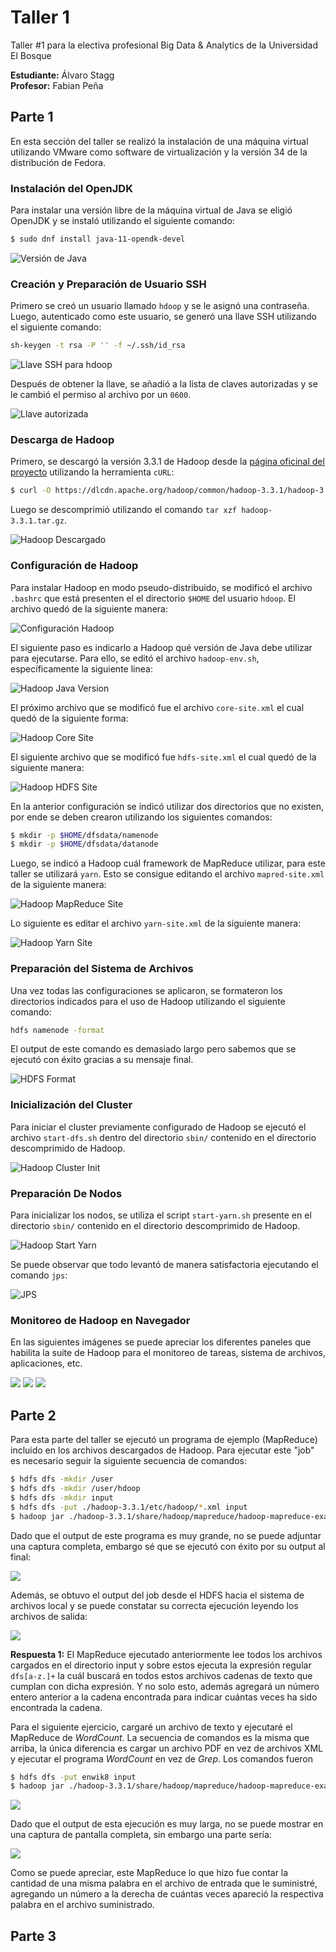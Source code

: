 # Taller 1

Taller #1 para la electiva profesional Big Data & Analytics de la Universidad El Bosque

**Estudiante:** Álvaro Stagg  
**Profesor:** Fabian Peña

## Parte 1

En esta sección del taller se realizó la instalación de una máquina virtual
utilizando VMware como software de virtualización y la versión 34 de la
distribución de Fedora.

### Instalación del OpenJDK

Para instalar una versión libre de la máquina virtual de Java se eligió OpenJDK
y se instaló utilizando el siguiente comando:

```sh
$ sudo dnf install java-11-opendk-devel
```

![Versión de Java](./imgs/java.png)

### Creación y Preparación de Usuario SSH

Primero se creó un usuario llamado `hdoop` y se le asignó una contraseña.
Luego, autenticado como este usuario, se generó una llave SSH utilizando el
siguiente comando:

```sh
sh-keygen -t rsa -P '' -f ~/.ssh/id_rsa
```

![Llave SSH para hdoop](./imgs/hdoop_ssh.png)

Después de obtener la llave, se añadió a la lista de claves autorizadas y se le
cambió el permiso al archivo por un `0600`.

![Llave autorizada](./imgs/ssh_authorized.png)

### Descarga de Hadoop

Primero, se descargó la versión 3.3.1 de Hadoop desde la [página oficinal del
proyecto](https://hadoop.apache.org/) utilizando la herramienta `cURL`:

```sh
$ curl -O https://dlcdn.apache.org/hadoop/common/hadoop-3.3.1/hadoop-3.3.1.tar.gz
```

Luego se descomprimió utilizando el comando `tar xzf hadoop-3.3.1.tar.gz`.

![Hadoop Descargado](./imgs/hadoop_download.png)

### Configuración de Hadoop

Para instalar Hadoop en modo pseudo-distribuido, se modificó el archivo `.bashrc`
que está presenten el el directorio `$HOME` del usuario `hdoop`. El archivo
quedó de la siguiente manera:

![Configuración Hadoop](./imgs/hdoop_bashrc.png)

El siguiente paso es indicarlo a Hadoop qué versión de Java debe utilizar para
ejecutarse. Para ello, se editó el archivo `hadoop-env.sh`, específicamente
la siguiente linea:

![Hadoop Java Version](./imgs/hadoop_java_version.png)

El próximo archivo que se modificó fue el archivo `core-site.xml` el cual
quedó de la siguiente forma:

![Hadoop Core Site](./imgs/hadoop_core-site.png)

El siguiente archivo que se modificó fue `hdfs-site.xml` el cual quedó de la
siguiente manera:

![Hadoop HDFS Site](./imgs/hadoop_hdfs-site.png)

En la anterior configuración se indicó utilizar dos directorios que no existen,
por ende se deben crearon utilizando los siguientes comandos:

```sh
$ mkdir -p $HOME/dfsdata/namenode
$ mkdir -p $HOME/dfsdata/datanode
```

Luego, se indicó a Hadoop cuál framework de MapReduce utilizar, para este taller
se utilizará `yarn`. Esto se consigue editando el archivo `mapred-site.xml` de
la siguiente manera:

![Hadoop MapReduce Site](./imgs/hadoop_mapred.png)

Lo siguiente es editar el archivo `yarn-site.xml` de la siguiente manera:

![Hadoop Yarn Site](./imgs/hadoop_yarn-site.png)

### Preparación del Sistema de Archivos

Una vez todas las configuraciones se aplicaron, se formateron los directorios
indicados para el uso de Hadoop utilizando el siguiente comando:

```sh
hdfs namenode -format
```

El output de este comando es demasiado largo pero sabemos que se ejecutó con
éxito gracias a su mensaje final.

![HDFS Format](./imgs/hadoop_hdfs_format.png)

### Inicialización del Cluster

Para iniciar el cluster previamente configurado de Hadoop se ejecutó el archivo
`start-dfs.sh` dentro del directorio `sbin/` contenido en el directorio descomprimido
de Hadoop.

![Hadoop Cluster Init](./imgs/hadoop_cluster_init.png)

### Preparación De Nodos

Para inicializar los nodos, se utiliza el script `start-yarn.sh` presente en el
directorio `sbin/` contenido en el directorio descomprimido de Hadoop.

![Hadoop Start Yarn](./imgs/hadoop_yarn_start.png)

Se puede observar que todo levantó de manera satisfactoria ejecutando el comando `jps`:

![JPS](./imgs/hadoop_jps.png)

### Monitoreo de Hadoop en Navegador

En las siguientes imágenes se puede apreciar los diferentes paneles que habilita la suite
de Hadoop para el monitoreo de tareas, sistema de archivos, aplicaciones, etc.

![](./imgs/hadoop_nadenode_information.png)
![](./imgs/hadoop_datanode_information.png)
![](./imgs/hadoop_all_apps.png)

## Parte 2

Para esta parte del taller se ejecutó un programa de ejemplo (MapReduce) incluido
en los archivos descargados de Hadoop. Para ejecutar este "job" es necesario seguir
la siguiente secuencia de comandos:

```sh
$ hdfs dfs -mkdir /user
$ hdfs dfs -mkdir /user/hdoop
$ hdfs dfs -mkdir input
$ hdfs dfs -put ./hadoop-3.3.1/etc/hadoop/*.xml input
$ hadoop jar ./hadoop-3.3.1/share/hadoop/mapreduce/hadoop-mapreduce-examples-3.3.1.jar grep input output 'dfs[a-z.]+'
```

Dado que el output de este programa es muy grande, no se puede adjuntar una captura completa,
embargo sé que se ejecutó con éxito por su output al final:

![](./imgs/hadoop_job_final.png)

Además, se obtuvo el output del job desde el HDFS hacia el sistema de archivos local
y se puede constatar su correcta ejecución leyendo los archivos de salida:

![](./imgs/hadoop_job_output.png)

**Respuesta 1:** El MapReduce ejecutado anteriormente lee todos los archivos cargados en el directorio
input y sobre estos ejecuta la expresión regular `dfs[a-z.]+` la cuál buscará en todos estos archivos
cadenas de texto que cumplan con dicha expresión. Y no solo esto, además agregará un número entero
anterior a la cadena encontrada para indicar cuántas veces ha sido encontrada la cadena.

Para el siguiente ejercicio, cargaré un archivo de texto y ejecutaré el MapReduce de _WordCount_. La secuencia
de comandos es la misma que arriba, la única diferencia es cargar un archivo PDF en vez de archivos XML
y ejecutar el programa _WordCount_ en vez de _Grep_. Los comandos fueron

```sh
$ hdfs dfs -put enwik8 input
$ hadoop jar ./hadoop-3.3.1/share/hadoop/mapreduce/hadoop-mapreduce-examples-3.3.1.jar wordcount input/enwik8 output/enwik8
```

![](./imgs/./imgs/hadoop_wc_running.png)

Dado que el output de esta ejecución es muy larga, no se puede mostrar en una captura de pantalla completa, sin embargo
una parte sería:

![](./imgs/hadoop_wc_result.png)

Como se puede apreciar, este MapReduce lo que hizo fue contar la cantidad de una misma palabra en el archivo
de entrada que le suministré, agregando un número a la derecha de cuántas veces apareció la respectiva
palabra en el archivo suministrado.

## Parte 3


